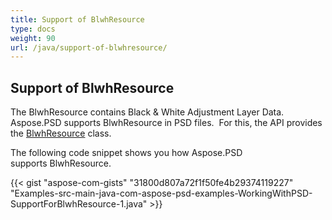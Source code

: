 ```yaml
---
title: Support of BlwhResource
type: docs
weight: 90
url: /java/support-of-blwhresource/
---
```


## **Support of BlwhResource**
The BlwhResource contains Black & White Adjustment Layer Data. Aspose.PSD supports BlwhResource in PSD files.  For this, the API provides the [BlwhResource](https://reference.aspose.com/java/psd/com.aspose.psd.fileformats.psd.layers.layerresources/BlwhResource) class.

The following code snippet shows you how Aspose.PSD supports BlwhResource.

{{< gist "aspose-com-gists" "31800d807a72f1f50fe4b29374119227" "Examples-src-main-java-com-aspose-psd-examples-WorkingWithPSD-SupportForBlwhResource-1.java" >}}
